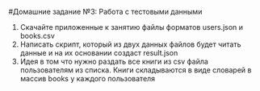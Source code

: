 #Домашние задание №3: Работа с тестовыми данными
1. Скачайте приложенные к занятию файлы форматов users.json и books.csv
2. Написать скрипт, который из двух данных файлов будет читать данные и на их основании создаст result.json
3. Идея в том что нужно раздать все книги из csv файла пользователям из списка. Книги складываются в виде словарей в массив books у каждого пользователя
